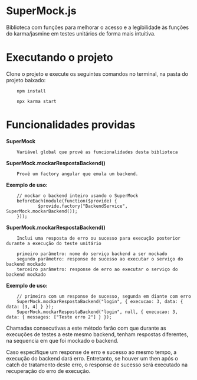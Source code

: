 # SuperMock.js
Biblioteca com funções para melhorar o acesso e a legibilidade às funções do karma/jasmine em testes unitários de forma mais intuitiva.

# Executando o projeto
Clone o projeto e execute os seguintes comandos no terminal, na pasta do projeto baixado:

        npm install
        
        npx karma start

# Funcionalidades providas

**SuperMock**

        Variável global que provê as funcionalidades desta biblioteca

**SuperMock.mockarRespostaBackend()**

        Provê um factory angular que emula um backend.

**Exemplo de uso:**
        
        // mockar o backend inteiro usando o SuperMock
        beforeEach(module(function($provide) {
                $provide.factory("BackendService", SuperMock.mockarBackend());
        }));

**SuperMock.mockarRespostaBackend()**

        Inclui uma resposta de erro ou sucesso para execução posterior durante a execução do teste unitário
        
        primeiro parâmetro: nome do serviço backend a ser mockado
        segundo parâmetro: response de sucesso ao executar o serviço do backend mockado
        terceiro parâmetro: response de erro ao executar o serviço do backend mockado

**Exemplo de uso:**

        // primeira com um response de sucesso, segunda em diante com erro
        SuperMock.mockarRespostaBackend("login", { execucao: 3, data: { data: [3, 4] } });
        SuperMock.mockarRespostaBackend("login", null, { execucao: 3, data: { messages: ["Teste erro 2"] } });

Chamadas consecutivas a este método farão com que durante as execuções de testes a este mesmo backend, tenham respostas diferentes, na sequencia em que foi mockado o backend. 

Caso especifique um response de erro e sucesso ao mesmo tempo, a execução do backend dará erro. Entretanto, se houver um then após o catch de tratamento deste erro, o response de sucesso será executado na recuperação do erro de execução.
